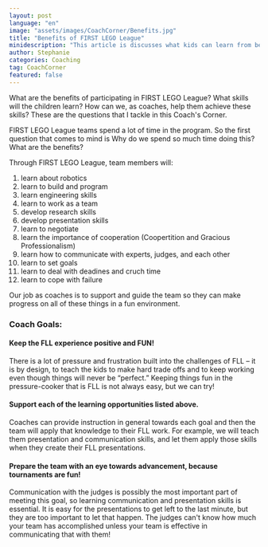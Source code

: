 ```yaml
---
layout: post
language: "en"
image: "assets/images/CoachCorner/Benefits.jpg"
title: "Benefits of FIRST LEGO League"
minidescription: "This article is discusses what kids can learn from being a FIRST LEGO League team."
author: Stephanie
categories: Coaching
tag: CoachCorner
featured: false
---
```

What are the benefits of participating in FIRST LEGO League? What skills will the children learn? How can we, as coaches, help them achieve these skills? These are the questions that I tackle in this Coach's Corner.

FIRST LEGO League teams spend a lot of time in the program. So the first question that comes to mind is Why do we spend so much time doing this? What are the benefits?

Through FIRST LEGO League, team members will:

1) learn about robotics<br>
2) learn to build and program<br>
3) learn engineering skills<br>
3) learn to work as a team<br>
4) develop research skills<br>
5) develop presentation skills<br>
6) learn to negotiate<br>
7) learn the importance of cooperation (Coopertition and Gracious Professionalism)<br>
8) learn how to communicate with experts, judges, and each other<br>
9) learn to set goals<br>
10) learn to deal with deadines and cruch time<br>
11) learn to cope with failure<br>

Our job as coaches is to support and guide the team so they can make progress on all of these things in a fun environment.

### Coach Goals:
#### Keep the FLL experience positive and FUN!

There is a lot of pressure and frustration built into the challenges of FLL – it is by design, to teach the kids to make hard trade offs and to keep working even though things will never be “perfect.” Keeping things fun in the pressure-cooker that is FLL is not always easy, but we can try!

#### Support each of the learning opportunities listed above.

Coaches can provide instruction in general towards each goal and then the team will apply that knowledge to their FLL work. For example, we will teach them presentation and communication skills, and let them apply those skills when they create their FLL presentations.

#### Prepare the team with an eye towards advancement, because tournaments are fun!

Communication with the judges is possibly the most important part of meeting this goal, so learning communication and presentation skills is essential. It is easy for the presentations to get left to the last minute, but they are too important to let that happen. The judges can't know how much your team has accomplished unless your team is effective in communicating that with them!
